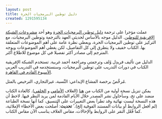 ```yaml
---
layout: post
title: دليل توطين البرمجيات الحرة
created: 1291595134
---
```

عملت مؤخرا على ترجمة [دليل توطين البرمجيات الحرة](http://www.africanlocalisation.net/foss-localisation-manual) وهو أحد [مشروعات الشبكة الإفريقية للتوطين](http://www.africanlocalisation.net). الدليل موجه بالأساس لحديثي العهد بالترجمة وتوطين البرمجيات، مع التركيز على توطين البرمجيات الحرة، ويعطي نظرة عامة على أهم الموضوعات المتعلقة بها. الكتاب خفيف ولا يتطرق إلى كل التفاصيل، لكن يغطي أهم الموضوعات ويوجه المترجم إلى مصادر أكثر تفصيلا في كل موضوع للاطلاع أكثر.

الدليل من تأليف فريدِل وُلف وترجمتي ومراجعة أحمد غربية. تستخدم الشبكة الإفريقية الكتاب في دورات التدريب على توطين البرمجيات، وسنستخدمه في التدريب العربي [الأسبوع القادم في القاهرة](http://www.africanlocalisation.net/arabic-foss-localisation-training-egypt).

مُرخَّصٌ برخصة المشاع الإبداعي: النِّسبة، غيرالتجاري، الترخيص بالمثل.

يمكن تنزيل نسخة أولية من الكتاب من [هنا](http://khaledhosny.org/files/tmp/arabic-foss-l10n-manual.pdf) (الغلاف [الأمامي](http://khaledhosny.org/files/tmp/front_cover.pdf) و [الخلفي](http://khaledhosny.org/files/tmp/back_cover.pdf)). كالعادة الكتاب منضد على تخ، وسأحاول نشر المصدر خلال الأيام القادمة لمن يريد النظر فيها. لاحظ أن هذه النسخة ليست نهائية وقد تطرأ بعض التغييرات على التنسيق، كما أنها نسخة الطباعة (لم أفعل الروابط أو بيانات المستند الفوقية إلخ).
ُ
**تحديث**: أُصلحت بعض الأخطاء الإملائية، كما فُعّل النقر على الروابط والإحالات، مقاس الغلاف يناسب الآن مقاس الكتاب.

